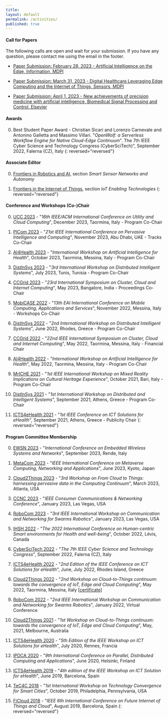 ```yaml
---
title:
layout: default
permalink: /activities/
published: true
---
```


#### Call for Papers
The following calls are open and wait for your submission. If you have any question, please contact me using the email in the footer.

- [Paper Submission: February 28, 2023 - Artificial Intelligence on the Edge, Information, MDPI](https://www.mdpi.com/journal/information/special_issues/AI_on_the_edge)

- [Paper Submission: March 31, 2023 - Digital Healthcare Leveraging Edge Computing and the Internet of Things, Sensors, MDPI](https://www.mdpi.com/journal/sensors/special_issues/digihealth_IoT)

- [Paper Submission: April 1, 2023 - New achievements of precision medicine with artificial intelligence, Biomedical Signal Processing and Control, Elsevier](https://www.sciencedirect.com/journal/biomedical-signal-processing-and-control/about/call-for-papers)

#### Awards
0. Best Student Paper Award - Christian Sicari and Lorenzo Carnevale and Antonino Galletta and Massimo Villari. "*OpenWolf: a Serverless Workflow Engine for Native Cloud-Edge Continuum*". The 7th IEEE Cyber Science and Technology Congress (CyberSciTech)", September 2022, Falerna (CZ), Italy
{: reversed="reversed"}

#### Associate Editor
0. [Frontiers in Robotics and AI](https://www.frontiersin.org/journals/robotics-and-ai/sections/smart-sensor-networks-and-autonomy), section <i>Smart Sensor Networks and Autonomy</i>

0. [Frontiers in the Internet of Things](https://www.frontiersin.org/journals/the-internet-of-things/sections/iot-enabling-technologies), section <i>IoT Enabling Technologies</i>
{: reversed="reversed"}

#### Conference and Workshops (Co-)Chair
0. [UCC 2023](https://ucc-conference.org/) - "<i>16th IEEE/ACM International Conference on Utility and Cloud Computing</i>", December 2023, Taormina, Italy - Program Co-Chair

0. [PICom 2023](https://icnetlab.org/cyber-science2023/picom/index.html) - "<i>21st IEEE International Conference on Pervasive Intelligence and Computing</i>", November 2023, Abu Dhabi, UAE - Tracks Co-Chair

0. [AI4Health 2023](https://www.ai4health.icar.cnr.it/) - "<i>International Workshop on Artificial Intelligence for Health</i>", October 2023, Taormina, Messina, Italy - Program Co-Chair

0. [DistInSys 2023](https://fcrlab.unime.it/calls/distinsys2023) - "<i>3rd International Workshop on Distributed Intelligent Systems</i>", July 2023, Tunis, Tunisia - Program Co-Chair

0. [CCGrid 2023](https://ccgrid2023.iisc.ac.in/) - "<i>23rd International Symposium on Cluster, Cloud and Internet Computing</i>", May 2023, Bangalore, India - Proceedings Co-Chair

0. [MobiCASE 2022](https://mobicase.eai-conferences.org/2022) - "<i>13th EAI International Conference on Mobile Computing, Applications and Services</i>", November 2022, Messina, Italy - Workshops Co-Chair

0. [DistInSys 2022](https://fcrlab.unime.it/calls/distinsys2022) - "<i>2nd International Workshop on Distributed Intelligent Systems</i>", June 2022, Rhodes, Greece - Program Co-Chair

0. [CCGrid 2022](https://fcrlab.unime.it/ccgrid22) - "<i>22nd IEEE International Symposium on Cluster, Cloud and Internet Computing</i>", May 2022, Taormina, Messina, Italy - Financial Chair

0. [AI4Health 2022](https://www.ai4health.icar.cnr.it/ai4health2022/index.html) - "<i>International Workshop on Artificial Intelligence for Health</i>", May 2022, Taormina, Messina, Italy - Program Co-Chair

0. [MrICHE 2021](https://fcrlab.unime.it/calls/mriche2021) - "<i>1st IEEE International Workshop on Mixed Reality Implications on Cultural Heritage Experience</i>", October 2021, Bari, Italy - Program Co-Chair

0. [DistInSys 2021](https://fcrlab.unime.it/calls/distinsys2021) - "<i>1st International Workshop on Distributed and Intelligent Systems</i>", September 2021, Athens, Greece - Program Co-Chair

0. [ICTS4eHealth 2021](https://www.icts4ehealth.icar.cnr.it/ICTS4eHealth2021/index.html) - "<i>1st IEEE Conference on ICT Solutions for eHealth</i>", September 2021, Athens, Greece - Publicity Chair
{: reversed="reversed"}

#### Program Committee Membership
0. [EWSN 2023](https://events.dimes.unical.it/ewsn2023) - "<i>International Conference on Embedded Wireless Systems and Networks</i>", September 2023, Rende, Italy

0. [MetaCom 2023](https://www.ieee-metacom.org/2023/) - "<i>IEEE International Conference on Metaverse Computing, Networking and Applications</i>", June 2023, Kyoto, Japan

0. [Cloud2Things 2023](https://cloud2things.netsons.org/2023/index.html) - "<i>3rd Workshop on From Cloud to Things: harnessing pervasive data in the Computing Continuum</i>", March 2023, Atlanta, USA

0. [CCNC 2023](https://ccnc2023.ieee-ccnc.org/) - "<i>IEEE Consumer Communications & Networking Conference</i>", January 2023, Las Vegas, USA

0. [RoboCom 2023](https://robocom2023.nws.cs.unibo.it/) - "<i>3rd IEEE International Workshop on Communication and Networking for Swarms Robotics</i>", January 2023, Las Vegas, USA

0. [IHSH 2022](https://ihsh2022.uqar.ca/) - "<i>The 2022 International Conference on Human-centric Smart environments for Health and well-being</i>", October 2022, Lévis, Canada

0. [CyberSciTech 2022](http://cyber-science.org/2022/cyberscitech/) - "<i>The 7th IEEE Cyber Science and Technology Congress</i>", September 2022, Falerna (CZ), Italy

0. [ICTS4eHealth 2022](https://icts4ehealth.icar.cnr.it/) - "<i>2nd Edition of the IEEE Conference on ICT Solutions for eHealth</i>", June, July 2022, Rhodes Island, Greece

0. [Cloud2Things 2022](https://cloud2things2022.netsons.org) - "<i>2nd Workshop on Cloud-to-Things continuum: towards the convergence of IoT, Edge and Cloud Computing</i>", May 2022, Taormina, Messina, Italy [[certificate](https://drive.google.com/file/d/1tR7AiEKAzVlR0Z5y8EHwjZcD36Pztheb/view?usp=sharing)]

0. [RoboCom 2022](https://robocom2022.nws.cs.unibo.it/) - "<i>2nd IEEE International Workshop on Communication and Networking for Swarms Robotics</i>", January 2022, Virtual Conference

0. [Cloud2Things 2021](https://cloud2things2021.netsons.org/) - "<i>1st Workshop on Cloud-to-Things continuum: towards the convergence of IoT, Edge and Cloud Computing</i>", May, 2021, Melbourne, Australia

0. [ICTS4eHealth 2020](https://icts4ehealth.icar.cnr.it/ICTS4eHealth2020/index.html) - "<i>5th Edition of the IEEE Workshop on ICT Solutions for eHealth</i>", July 2020, Rennes, Francia

0. [IPDCA 2020](https://sites.google.com/view/ipdca2020) - "<i>9th International Conference on Parallel, Distributed Computing and Applications</i>", June 2020, Helsinki, Finland

0. [ICTS4eHealth 2019](https://icts4ehealth.icar.cnr.it/ICTS4eHealth2019/index.html) - "<i>4th edition of the IEEE Workshop on ICT Solution for eHealth</i>", June 2019, Barcelona, Spain

0. [TeC4C 2018](http://tec4c2018.netsons.org/) - "<i>1st International Workshop on Technology Convergence for Smart Cities</i>", October 2019, Philadelphia, Pennsylvania, USA

0. [FiCloud 2018](http://www.ficloud.org/2018) - "<i>IEEE 6th International Conference on Future Internet of Things and Cloud</i>", August 2019, Barcelona, Spain
{: reversed="reversed"}